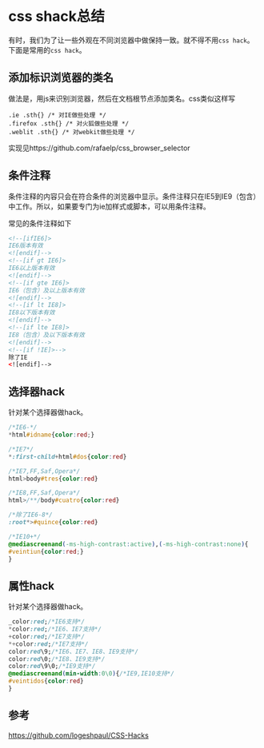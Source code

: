 # css shack总结
有时，我们为了让一些外观在不同浏览器中做保持一致。就不得不用`css hack`。下面是常用的`css hack`。

## 添加标识浏览器的类名
做法是，用js来识别浏览器，然后在文档根节点添加类名。css类似这样写
```
.ie .sth{} /* 对IE做些处理 */
.firefox .sth{} /* 对火狐做些处理 */
.weblit .sth{} /* 对webkit做些处理 */
```
实现见https://github.com/rafaelp/css_browser_selector

## 条件注释
条件注释的内容只会在符合条件的浏览器中显示。条件注释只在IE5到IE9（包含）中工作。所以，如果要专门为ie加样式或脚本，可以用条件注释。

常见的条件注释如下
```html
<!--[ifIE6]>
IE6版本有效
<![endif]-->
<!--[if gt IE6]>
IE6以上版本有效
<![endif]-->
<!--[if gte IE6]>
IE6（包含）及以上版本有效
<![endif]-->
<!--[if lt IE8]>
IE8以下版本有效
<![endif]-->
<!--[if lte IE8]>
IE8（包含）及以下版本有效
<![endif]-->
<!--[if !IE]>-->
除了IE
<![endif]-->
```

## 选择器hack
针对某个选择器做hack。
```css
/*IE6-*/
*html#idname{color:red;}

/*IE7*/
*:first-child+html#dos{color:red}

/*IE7,FF,Saf,Opera*/
html>body#tres{color:red}

/*IE8,FF,Saf,Opera*/
html>/**/body#cuatro{color:red}

/*除了IE6-8*/
:root*>#quince{color:red}

/*IE10+*/
@mediascreenand(-ms-high-contrast:active),(-ms-high-contrast:none){
#veintiun{color:red;}
}

```

## 属性hack
针对某个选择器做hack。
``` css
_color:red;/*IE6支持*/
*color:red;/*IE6、IE7支持*/
+color:red;/*IE7支持*/
*+color:red;/*IE7支持*/
color:red\9;/*IE6、IE7、IE8、IE9支持*/
color:red\0;/*IE8、IE9支持*/
color:red\9\0;/*IE9支持*/
@mediascreenand(min-width:0\0){/*IE9,IE10支持*/
#veintidos{color:red}
}
```


## 参考
https://github.com/logeshpaul/CSS-Hacks